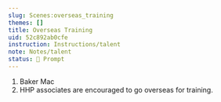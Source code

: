 ```yaml
---
slug: Scenes:overseas_training
themes: []
title: Overseas Training
uid: 52c892ab0cfe
instruction: Instructions/talent
note: Notes/talent
status: 💬 Prompt
---
```

1. Baker Mac
2. HHP associates are encouraged to go overseas for training.
